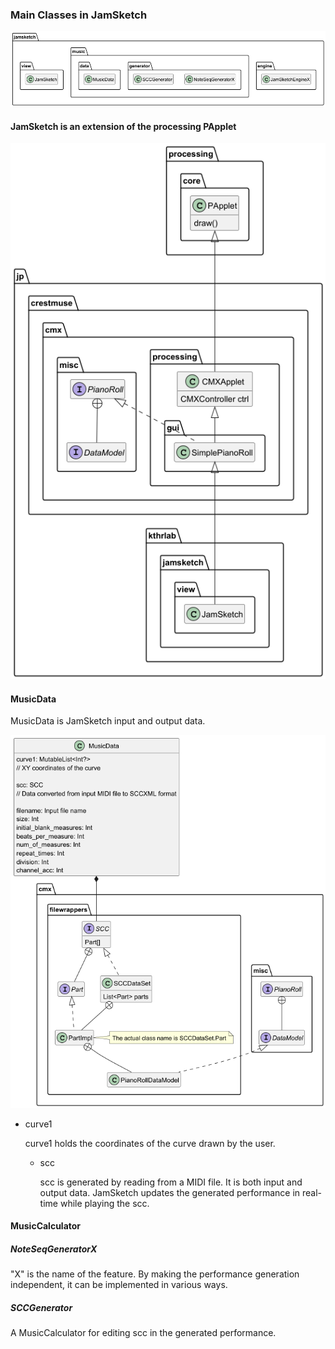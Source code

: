 ### Main Classes in JamSketch

![Main Classes in JamSketch](../diagrams/JamSketch-Class-JamSketchMainClasses.png)

#### JamSketch is an extension of the processing PApplet

![JamSketch is an extension of the processing PApplet.](../diagrams/JamSketch-Class-JamSketch.png)

#### MusicData
MusicData is JamSketch input and output data.

![MusicData](../diagrams/JamSketch-Class-MusicData.png)

* curve1 

  curve1 holds the coordinates of the curve drawn by the user.

  * scc

    scc is generated by reading from a MIDI file. 
    It is both input and output data.
    JamSketch updates the generated performance in real-time while playing the scc.

#### MusicCalculator

##### NoteSeqGeneratorX

"X" is the name of the feature.
By making the performance generation independent, it can be implemented in various ways.

##### SCCGenerator

A MusicCalculator for editing scc in the generated performance.
